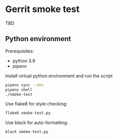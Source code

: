 # Gerrit smoke test

TBD

## Python environment

Prerequisites:

- python 3.9
- pipenv

Install virtual python environment and run the script

``` bash
pipenv sync --dev
pipenv shell
./smoke-test
```

Use flake8 for style checking:

``` bash
flake8 smoke-test.py
```

Use black for auto-formatting:

``` bash
black smoke-test.py
```
